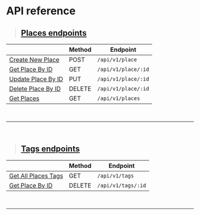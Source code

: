 # API reference

> ## [Places endpoints](./places.md)

|                                                               | Method | Endpoint            |
| ------------------------------------------------------------- | ------ | ------------------- |
| [Create New Place](./places.md#post---create-new-place)       | POST   | `/api/v1/place`     |
| [Get Place By ID](./places.md#get---place-by-id)              | GET    | `/api/v1/place/:id` |
| [Update Place By ID](./places.md#put---update-place-by-id)    | PUT    | `/api/v1/place/:id` |
| [Delete Place By ID](./places.md#delete---delete-place-by-id) | DELETE | `/api/v1/place/:id` |
| [Get Places](./places.md#get---get-places)                    | GET    | `/api/v1/places`    |

&nbsp;

---

&nbsp;

> ## [Tags endpoints](./tags.md)

|                                                            | Method | Endpoint           |
| ---------------------------------------------------------- | ------ | ------------------ |
| [Get All Places Tags](./tags.md#get---get-all-places-tags) | GET    | `/api/v1/tags`     |
| [Get Place By ID](./tags.md#delete---delete-tag-by-id)     | DELETE | `/api/v1/tags/:id` |

&nbsp;

---

&nbsp;
